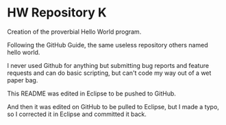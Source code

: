 # HW Repository K
Creation of the proverbial Hello World program.

Following the GitHub Guide, the same useless repository others named hello world.

I never used Github for anything but submitting bug reports and feature requests and can do basic scripting, but can't code my way out of a wet paper bag.

This README was edited in Eclipse to be pushed to GitHub.

And then it was edited on GitHub to be pulled to Eclipse, but I made a typo, so I corrected it in Eclipse and committed it back.
